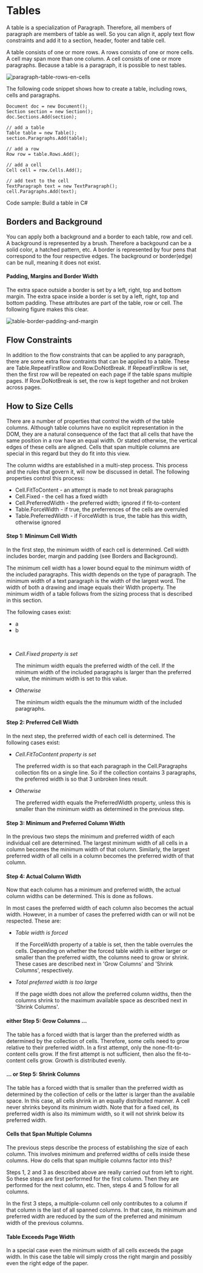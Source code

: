 # Tables

A table is a specialization of Paragraph. Therefore, all members of paragraph are members of table as well. So you can align it, apply text flow constraints and add it to a section, header, footer and table cell.


A table consists of one or more rows. A rows consists of one or more cells. A cell may span more than one column. A cell consists of one or more paragraphs. Because a table is a paragraph, it is possible to nest tables.

![paragraph-table-rows-en-cells](guide/tallpdf/media/paragraph-table-rows-en-cells.png)

The following code snippet shows how to create a table, including rows, cells and paragraphs.

```
Document doc = new Document();
Section section = new Section();
doc.Sections.Add(section);

// add a table
Table table = new Table();
section.Paragraphs.Add(table);

// add a row
Row row = table.Rows.Add();

// add a cell
Cell cell = row.Cells.Add();

// add text to the cell
TextParagraph text = new TextParagraph();
cell.Paragraphs.Add(text);
```

Code sample: Build a table in C#

## Borders and Background

You can apply both a background and a border to each table, row and cell. A background is represented by a brush. Therefore a backgound can be a solid color, a hatched pattern, etc. A border is represented by four pens that correspond to the four respective edges. The background or border(edge) can be null, meaning it does not exist.

#### Padding, Margins and Border Width

The extra space outside a border is set by a left, right, top and bottom margin. The extra space inside a border is set by a left, right, top and bottom padding. These attributes are part of the table, row or cell. The following figure makes this clear.

![table-border-padding-and-margin](guide/tallpdf/media/table-border-padding-and-margin.png)

## Flow Constraints

In addition to the flow constraints that can be applied to any paragraph, there are some extra flow contraints that can be applied to a table. These are Table.RepeatFirstRow and Row.DoNotBreak. If RepeatFirstRow is set, then the first row will be repeated on each page if the table spans multiple pages. If Row.DoNotBreak is set, the row is kept together and not broken across pages.

## How to Size Cells

There are a number of properties that control the width of the table columns. Although table columns have no explicit representation in the DOM, they are a natural consequence of the fact that all cells that have the same position in a row have an equal width. Or stated otherwise, the vertical edges of these cells are aligned. Cells that span multiple columns are special in this regard but they do fit into this view.

The column widths are established in a multi-step process. This process and the rules that govern it, will now be discussed in detail. The following properties control this process:
&nbsp;<ul><li>
Cell.FitToContent - an attempt is made to not break paragraphs</li><li>
Cell.Fixed - the cell has a fixed width</li><li>
Cell.PreferredWidth - the preferred width; ignored if fit-to-content</li><li>
Table.ForceWidth - if true, the preferrences of the cells are overruled</li><li>
Table.PreferredWidth - if ForceWidth is true, the table has this width, otherwise ignored</li></ul>

#### Step 1: Minimum Cell Width

In the first step, the minimum width of each cell is determined. Cell width includes border, margin and padding (see Borders and Background).

The minimum cell width has a lower bound equal to the minimum width of the included paragraphs. This width depends on the type of paragraph. The minimum width of a text paragraph is the width of the largest word. The width of both a drawing and image equals their Width property. The minimum width of a table follows from the sizing process that is described in this section.

The following cases exist:

- a
- b

&nbsp;<ul><li>
_Cell.Fixed property is set_


The minimum width equals the preferred width of the cell. If the minimum width of the included paragraphs is larger than the preferred value, the minimum width is set to this value.</li><li>
_Otherwise_


The minimum width equals the the minumum width of the included paragraphs.</li></ul>

#### Step 2: Preferred Cell Width

In the next step, the preferred width of each cell is determined. The following cases exist:
&nbsp;<ul><li>
_Cell.FitToContent property is set_

The preferred width is so that each paragraph in the Cell.Paragraphs collection fits on a single line. So if the collection contains 3 paragraphs, the preferred width is so that 3 unbroken lines result.</li><li>
_Otherwise_

The preferred width equals the PreferredWidth property, unless this is smaller than the minimum width as determined in the previous step.</li></ul>

#### Step 3: Minimum and Preferred Column Width

In the previous two steps the minimum and preferred width of each individual cell are determined. The largest minimum width of all cells in a column becomes the minimum width of that column. Similarly, the largest preferred width of all cells in a column becomes the preferred width of that column.

#### Step 4: Actual Column Width

Now that each column has a minimum and preferred width, the actual column widths can be determined. This is done as follows.

In most cases the preferred width of each column also becomes the actual width. However, in a number of cases the preferred width can or will not be respected. These are:
&nbsp;<ul><li>
_Table width is forced_

If the ForceWidth property of a table is set, then the table overrules the cells. Depending on whether the forced table width is either larger or smaller than the preferred width, the columns need to grow or shrink. These cases are described next in 'Grow Columns' and 'Shrink Columns', respectively.</li><li>
_Total preferred width is too large_

If the page width does not allow the preferred column widths, then the columns shrink to the maximum available space as described next in 'Shrink Columns'.</li></ul>

#### either Step 5: Grow Columns ...

The table has a forced width that is larger than the preferred width as determined by the collection of cells. Therefore, some cells need to grow relative to their preferred width. In a first attempt, only the none-fit-to-content cells grow. If the first attempt is not sufficient, then also the fit-to-content cells grow. Growth is distributed evenly.

#### ... or Step 5: Shrink Columns

The table has a forced width that is smaller than the preferred width as determined by the collection of cells or the latter is larger than the available space. In this case, all cells shrink in an equally distributed manner. A cell never shrinks beyond its minimum width. Note that for a fixed cell, its preferred width is also its mimimum width, so it will not shrink below its preferred width.

#### Cells that Span Multiple Columns

The previous steps describe the process of establishing the size of each column. This involves minimum and preferred widths of cells inside these columns. How do cells that span multiple columns factor into this?

Steps 1, 2 and 3 as described above are really carried out from left to right. So these steps are first performed for the first column. Then they are performed for the next column, etc. Then, steps 4 and 5 follow for all columns.

In the first 3 steps, a multiple-column cell only contributes to a column if that column is the last of all spanned columns. In that case, its minimum and preferred width are reduced by the sum of the preferred and minimum width of the previous columns.

#### Table Exceeds Page Width

In a special case even the minimum width of all cells exceeds the page width. In this case the table will simply cross the right margin and possibly even the right edge of the paper.


